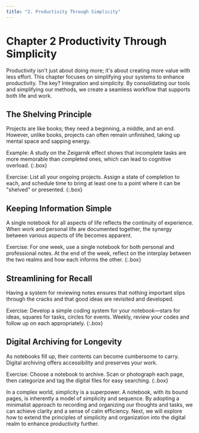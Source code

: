 ```yaml
---
title: "2. Productivity Through Simplicity"
---
```


# **Chapter 2** Productivity Through Simplicity

Productivity isn't just about doing more; it's about creating more value with less effort. This chapter focuses on simplifying your systems to enhance productivity. The key? Integration and simplicity. By consolidating our tools and simplifying our methods, we create a seamless workflow that supports both life and work.

## **The Shelving Principle**

Projects are like books; they need a beginning, a middle, and an end. However, unlike books, projects can often remain unfinished, taking up mental space and sapping energy.

Example: A study on the Zeigarnik effect shows that incomplete tasks are more memorable than completed ones, which can lead to cognitive overload.
{:.box}

Exercise: List all your ongoing projects. Assign a state of completion to each, and schedule time to bring at least one to a point where it can be "shelved" or presented.
{:.box}

## **Keeping Information Simple**

A single notebook for all aspects of life reflects the continuity of experience. When work and personal life are documented together, the synergy between various aspects of life becomes apparent.

Exercise: For one week, use a single notebook for both personal and professional notes. At the end of the week, reflect on the interplay between the two realms and how each informs the other.
{:.box}

## **Streamlining for Recall**

Having a system for reviewing notes ensures that nothing important slips through the cracks and that good ideas are revisited and developed.

Exercise: Develop a simple coding system for your notebook—stars for ideas, squares for tasks, circles for events. Weekly, review your codes and follow up on each appropriately.
{:.box}

## **Digital Archiving for Longevity**

As notebooks fill up, their contents can become cumbersome to carry. Digital archiving offers accessibility and preserves your work.

Exercise: Choose a notebook to archive. Scan or photograph each page, then categorize and tag the digital files for easy searching.
{:.box}

In a complex world, simplicity is a superpower. A notebook, with its bound pages, is inherently a model of simplicity and sequence. By adopting a minimalist approach to recording and organizing our thoughts and tasks, we can achieve clarity and a sense of calm efficiency. Next, we will explore how to extend the principles of simplicity and organization into the digital realm to enhance productivity further.

